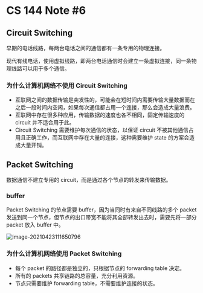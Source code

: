 # CS 144 Note #6

## Circuit Switching

早期的电话线路，每两台电话之间的通信都有一条专用的物理连接。

现代有线电话，使用虚拟线路，即两台电话通信时会建立一条虚拟连接，同一条物理线路可以用于多个通信。

### 为什么计算机网络不使用 Circuit Switching

- 互联网之间的数据传输是突发性的，可能会在短时间内需要传输大量数据而在之后一段时间内空闲，如果每次通信都占用一个连接，那么会造成大量浪费。
- 互联网中存在很多种应用，传输数据的速度也各不相同，固定传输速度的 circuit 并不适合用于此。
- Circuit Switching 需要维护每次通信的状态，以保证 circuit 不被其他通信占用且正确工作，而互联网中存在大量的连接，这种需要维护 state 的方案会造成大量开销。

## Packet Switching

数据通信不建立专用的 circuit，而是通过各个节点的转发来传输数据。

### buffer

Packet Switching 的节点需要 buffer，因为当同时有来自不同线路的多个 packet 发送到同一个节点，但节点的出口带宽不能将其全部转发出去时，需要先将一部分 packet 放入 buffer 中。

![image-20210423111650796](C:\Users\polyethylene\AppData\Roaming\Typora\typora-user-images\image-20210423111650796.png)

### 为什么计算机网络使用 Packet Switching

- 每个 packet 的路径都是独立的，只根据节点的 forwarding table 决定。
- 所有的 packets 共享链路的总容量，充分利用资源。
- 节点只需要维护 forwarding table，不需要维护连接的状态。